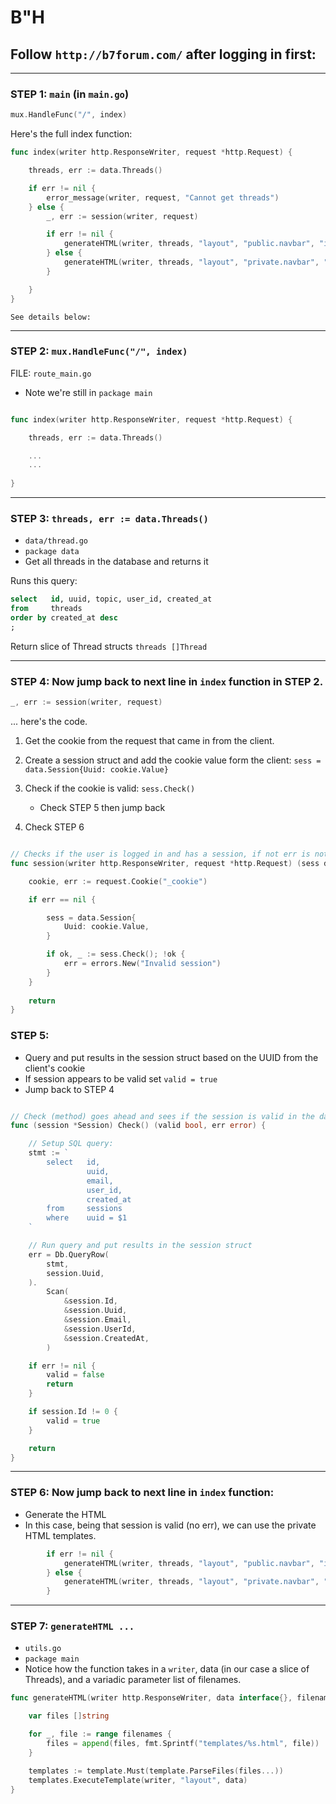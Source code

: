 # B"H


## Follow `http://b7forum.com/` after logging in first:

---

### STEP 1: `main` (in `main.go`)

```go
mux.HandleFunc("/", index)
```

Here's the full index function:

```go
func index(writer http.ResponseWriter, request *http.Request) {

	threads, err := data.Threads()

	if err != nil {
		error_message(writer, request, "Cannot get threads")
	} else {
		_, err := session(writer, request)

		if err != nil {
			generateHTML(writer, threads, "layout", "public.navbar", "index")
		} else {
			generateHTML(writer, threads, "layout", "private.navbar", "index")
		}

	}
}
```


    See details below:


---

### STEP 2: `mux.HandleFunc("/", index)`
FILE: `route_main.go`
- Note we're still in `package main`

```go

func index(writer http.ResponseWriter, request *http.Request) {

	threads, err := data.Threads()

    ...
    ...
    
}

```




---

### STEP 3: `threads, err := data.Threads()`
- `data/thread.go`
- `package data`
- Get all threads in the database and returns it

Runs this query:

```sql
select   id, uuid, topic, user_id, created_at 
from     threads 
order by created_at desc
;
```

Return slice of Thread structs `threads []Thread`




---

### STEP 4: Now jump back to next line in `index` function in STEP 2.

```go
_, err := session(writer, request)
```

... here's the code.

1. Get the cookie from the request that came in from the client.

2. Create a session struct and add the cookie value form the client: `sess = data.Session{Uuid: cookie.Value}`

3. Check if the cookie is valid: `sess.Check()` 
    - Check STEP 5 then jump back

4. Check STEP 6     

```go

// Checks if the user is logged in and has a session, if not err is not nil
func session(writer http.ResponseWriter, request *http.Request) (sess data.Session, err error) {

	cookie, err := request.Cookie("_cookie")

	if err == nil {

		sess = data.Session{
            Uuid: cookie.Value,
        }

		if ok, _ := sess.Check(); !ok {
			err = errors.New("Invalid session")
		}
    }
    
	return
}
```


### STEP 5: 
- Query and put results in the session struct based on the UUID from the client's cookie
- If session appears to be valid set `valid = true`
- Jump back to STEP 4

```go

// Check (method) goes ahead and sees if the session is valid in the database
func (session *Session) Check() (valid bool, err error) {

	// Setup SQL query:
	stmt := `
		select   id, 
				 uuid, 
				 email, 
				 user_id, 
				 created_at 
	    from     sessions 
	    where    uuid = $1
	`

	// Run query and put results in the session struct
	err = Db.QueryRow(
		stmt,
		session.Uuid,
	).
		Scan(
			&session.Id,
			&session.Uuid,
			&session.Email,
			&session.UserId,
			&session.CreatedAt,
		)

	if err != nil {
		valid = false
		return
	}

	if session.Id != 0 {
		valid = true
	}

	return
}
```


---

### STEP 6: Now jump back to next line in `index` function:
- Generate the HTML
- In this case, being that session is valid (no err), we can use the private HTML templates.

```go
		if err != nil {
			generateHTML(writer, threads, "layout", "public.navbar", "index")
		} else {
			generateHTML(writer, threads, "layout", "private.navbar", "index")
		}
```





---

### STEP 7: `generateHTML ...`
- `utils.go`
- `package main`
- Notice how the function takes in a `writer`, data (in our case a slice of Threads), and a variadic parameter list of filenames.


```go
func generateHTML(writer http.ResponseWriter, data interface{}, filenames ...string) {

	var files []string

	for _, file := range filenames {
		files = append(files, fmt.Sprintf("templates/%s.html", file))
	}

	templates := template.Must(template.ParseFiles(files...))
	templates.ExecuteTemplate(writer, "layout", data)
}
```